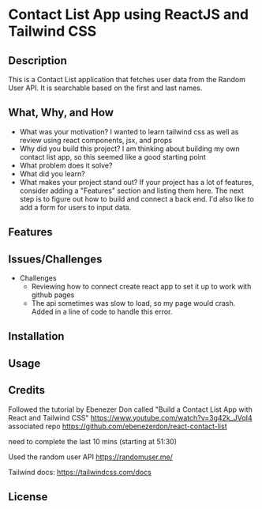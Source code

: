 # Contact List App using ReactJS and Tailwind CSS

## Description
This is a Contact List application that fetches user data from the Random User API. It is searchable based on the first and last names.

## What, Why, and How
* What was your motivation? I wanted to learn tailwind css as well as review using react components, jsx, and props
* Why did you build this project? I am thinking about building my own contact list app, so this seemed like a good starting point
* What problem does it solve?
* What did you learn?
* What makes your project stand out? If your project has a lot of features, consider adding a "Features" section and listing them here. The next step is to figure out how to build and connect a back end. I'd also like to add a form for users to input data.

## Features

## Issues/Challenges
* Challenges
    * Reviewing how to connect create react app to set it up to work with github pages
    * The api sometimes was slow to load, so my page would crash. Added in a line of code to handle this error.

## Installation

## Usage

## Credits

Followed the tutorial by Ebenezer Don called "Build a Contact List App with React and Tailwind CSS"
https://www.youtube.com/watch?v=3g42k_JVqI4
associated repo
https://github.com/ebenezerdon/react-contact-list

need to complete the last 10 mins (starting at 51:30)

Used the random user API
https://randomuser.me/


Tailwind docs:
https://tailwindcss.com/docs

## License

